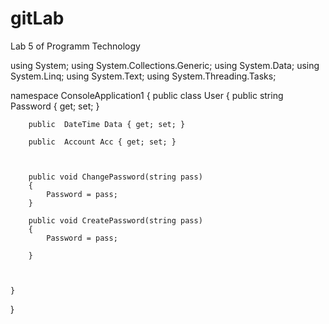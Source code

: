 # gitLab
Lab 5 of Programm Technology

using System;
using System.Collections.Generic;
using System.Data;
using System.Linq;
using System.Text;
using System.Threading.Tasks;

namespace ConsoleApplication1
{
    public class User
    {
        public  string Password { get; set; }

        public  DateTime Data { get; set; }

        public  Account Acc { get; set; }



        public void ChangePassword(string pass)
        {
            Password = pass;
        }

        public void CreatePassword(string pass)
        {
            Password = pass;

        }

    

    }
}
